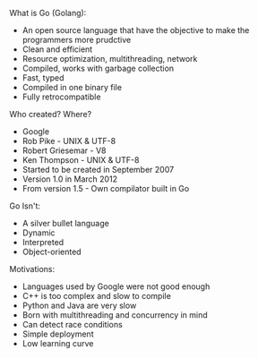 What is Go (Golang):

- An open source language that have the objective
  to make the programmers more prudctive
- Clean and efficient
- Resource optimization, multithreading, network
- Compiled, works with garbage collection
- Fast, typed
- Compiled in one binary file
- Fully retrocompatible

Who created? Where?

- Google
- Rob Pike - UNIX & UTF-8
- Robert Griesemar - V8
- Ken Thompson - UNIX & UTF-8
- Started to be created in September 2007
- Version 1.0 in March 2012
- From version 1.5 - Own compilator built in Go

Go Isn't:

- A silver bullet language
- Dynamic
- Interpreted
- Object-oriented

Motivations:

- Languages used by Google were not good enough
- C++ is too complex and slow to compile
- Python and Java are very slow
- Born with multithreading and concurrency in mind
- Can detect race conditions
- Simple deployment
- Low learning curve
